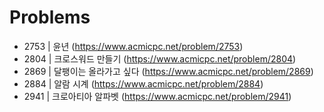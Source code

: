 # Problems

- 2753 | 윤년 (https://www.acmicpc.net/problem/2753)
- 2804 | 크로스워드 만들기 (https://www.acmicpc.net/problem/2804)
- 2869 | 달팽이는 올라가고 싶다 (https://www.acmicpc.net/problem/2869)
- 2884 | 알람 시계 (https://www.acmicpc.net/problem/2884)
- 2941 | 크로아티아 알파벳 (https://www.acmicpc.net/problem/2941)